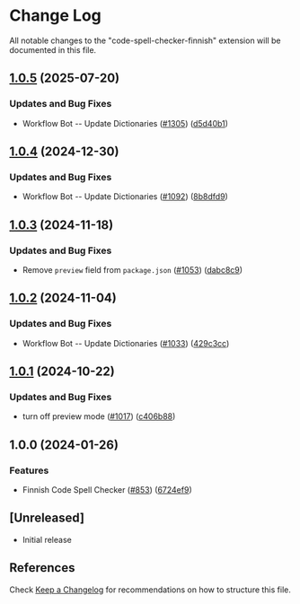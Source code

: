 # Change Log

All notable changes to the "code-spell-checker-finnish" extension will be documented in this file.

## [1.0.5](https://github.com/streetsidesoftware/vscode-cspell-dict-extensions/compare/code-spell-checker-finnish@1.0.4...code-spell-checker-finnish@1.0.5) (2025-07-20)


### Updates and Bug Fixes

* Workflow Bot -- Update Dictionaries ([#1305](https://github.com/streetsidesoftware/vscode-cspell-dict-extensions/issues/1305)) ([d5d40b1](https://github.com/streetsidesoftware/vscode-cspell-dict-extensions/commit/d5d40b17fbe9df7451d8668cfff8da2921d912ef))

## [1.0.4](https://github.com/streetsidesoftware/vscode-cspell-dict-extensions/compare/code-spell-checker-finnish@1.0.3...code-spell-checker-finnish@1.0.4) (2024-12-30)


### Updates and Bug Fixes

* Workflow Bot -- Update Dictionaries ([#1092](https://github.com/streetsidesoftware/vscode-cspell-dict-extensions/issues/1092)) ([8b8dfd9](https://github.com/streetsidesoftware/vscode-cspell-dict-extensions/commit/8b8dfd9df206855d19ff2ba69ab1cb3c9ed18378))

## [1.0.3](https://github.com/streetsidesoftware/vscode-cspell-dict-extensions/compare/code-spell-checker-finnish@1.0.2...code-spell-checker-finnish@1.0.3) (2024-11-18)


### Updates and Bug Fixes

* Remove `preview` field from `package.json` ([#1053](https://github.com/streetsidesoftware/vscode-cspell-dict-extensions/issues/1053)) ([dabc8c9](https://github.com/streetsidesoftware/vscode-cspell-dict-extensions/commit/dabc8c9b4ebbcfe3f0bb61644437e043908a838e))

## [1.0.2](https://github.com/streetsidesoftware/vscode-cspell-dict-extensions/compare/code-spell-checker-finnish@1.0.1...code-spell-checker-finnish@1.0.2) (2024-11-04)


### Updates and Bug Fixes

* Workflow Bot -- Update Dictionaries ([#1033](https://github.com/streetsidesoftware/vscode-cspell-dict-extensions/issues/1033)) ([429c3cc](https://github.com/streetsidesoftware/vscode-cspell-dict-extensions/commit/429c3ccd8f4640a2e8792a0d29beaec63e56736c))

## [1.0.1](https://github.com/streetsidesoftware/vscode-cspell-dict-extensions/compare/code-spell-checker-finnish@1.0.0...code-spell-checker-finnish@1.0.1) (2024-10-22)


### Updates and Bug Fixes

* turn off preview mode ([#1017](https://github.com/streetsidesoftware/vscode-cspell-dict-extensions/issues/1017)) ([c406b88](https://github.com/streetsidesoftware/vscode-cspell-dict-extensions/commit/c406b884b95da797ce2a52f149c198991d89d125))

## 1.0.0 (2024-01-26)


### Features

* Finnish Code Spell Checker ([#853](https://github.com/streetsidesoftware/vscode-cspell-dict-extensions/issues/853)) ([6724ef9](https://github.com/streetsidesoftware/vscode-cspell-dict-extensions/commit/6724ef9e2d7dbb1eec7f9c062856cf13c3624577))

## [Unreleased]

- Initial release

## References

Check [Keep a Changelog](http://keepachangelog.com/) for recommendations on how to structure this file.
